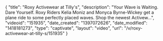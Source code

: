{
    "title": "Roxy Activewear at Tilly's",
    "description": "Your Wave is Waiting. Dare Yourself. Roxy Riders Kelia Moniz and Monyca Byrne-Wickey get a plane ride to some perfectly placed waves. Shop the newest Activew...",
    "videoid": "151935",
    "date_created": "1397072626",
    "date_modified": "1418181273",
    "type": "captivate",
    "layout": "video",
    "url": "\/v\/roxy-activewear-at-tilly-s\/151935"
}